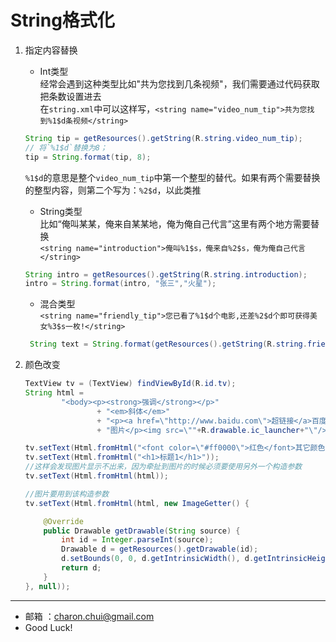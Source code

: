 String格式化
===

1. 指定内容替换
	- Int类型    
	经常会遇到这种类型比如"共为您找到几条视频"，我们需要通过代码获取把条数设置进去      
	在`string.xml`中可以这样写，`<string name="video_num_tip">共为您找到%1$d条视频</string>` 
	```java
	String tip = getResources().getString(R.string.video_num_tip);  
	// 将`%1$d`替换为8； 
	tip = String.format(tip, 8);
	```
	`%1$d`的意思是整个`video_num_tip`中第一个整型的替代。如果有两个需要替换的整型内容，则第二个写为：`%2$d`，以此类推
	
	- String类型      
	比如“俺叫某某，俺来自某某地，俺为俺自己代言”这里有两个地方需要替换        
	`<string name="introduction">俺叫%1$s，俺来自%2$s，俺为俺自己代言</string>`
	```java
	String intro = getResources().getString(R.string.introduction);   
	intro = String.format(intro, "张三","火星");
	```
		
	- 混合类型         
	`<string name="friendly_tip">您已看了%1$d个电影,还差%2$d个即可获得美女%3$s一枚!</string>`    
    ```java
     String text = String.format(getResources().getString(R.string.friendly_tip), 2,18,"苍老师");
    ```

2. 颜色改变
    ```java
    TextView tv = (TextView) findViewById(R.id.tv);
    String html =
            "<body><p><strong>强调</strong></p>"
                    + "<em>斜体</em>"
                    + "<p><a href=\"http://www.baidu.com\">超链接</a>百度一下，你就知道</p>"
                    + "图片</p><img src=\""+R.drawable.ic_launcher+"\"/>";

    tv.setText(Html.fromHtml("<font color=\"#ff0000\">红色</font>其它颜色"));
    tv.setText(Html.fromHtml("<h1>标题1</h1>"));
    //这样会发现图片显示不出来，因为牵扯到图片的时候必须要使用另外一个构造参数
    tv.setText(Html.fromHtml(html));
    
    //图片要用到该构造参数
    tv.setText(Html.fromHtml(html, new ImageGetter() {

        @Override
        public Drawable getDrawable(String source) {
            int id = Integer.parseInt(source);
            Drawable d = getResources().getDrawable(id);
            d.setBounds(0, 0, d.getIntrinsicWidth(), d.getIntrinsicHeight());
            return d;
        }
    }, null));
	```
	
---

- 邮箱 ：charon.chui@gmail.com  
- Good Luck! 
